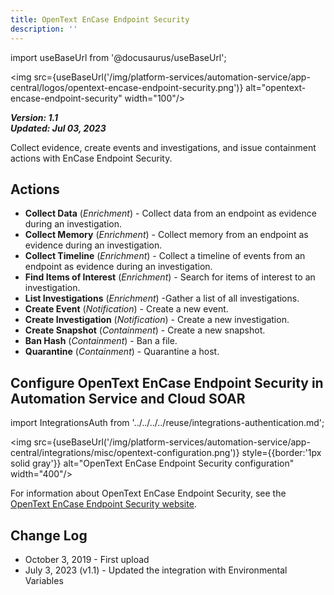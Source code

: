 ```yaml
---
title: OpenText EnCase Endpoint Security
description: ''
---
```

import useBaseUrl from '@docusaurus/useBaseUrl';

<img src={useBaseUrl('/img/platform-services/automation-service/app-central/logos/opentext-encase-endpoint-security.png')} alt="opentext-encase-endpoint-security" width="100"/>

***Version: 1.1  
Updated: Jul 03, 2023***

Collect evidence, create events and investigations, and issue containment actions with EnCase Endpoint Security.

## Actions

* **Collect Data** (*Enrichment*) - Collect data from an endpoint as evidence during an investigation.
* **Collect Memory** (*Enrichment*) - Collect memory from an endpoint as evidence during an investigation.
* **Collect Timeline** (*Enrichment*) - Collect a timeline of events from an endpoint as evidence during an investigation.
* **Find Items of Interest** (*Enrichment*) - Search for items of interest to an investigation.
* **List Investigations** (*Enrichment*) -Gather a list of all investigations.
* **Create Event** (*Notification*) - Create a new event.
* **Create Investigation** (*Notification*) - Create a new investigation.
* **Create Snapshot** (*Containment*) - Create a new snapshot.
* **Ban Hash** (*Containment*) - Ban a file.
* **Quarantine** (*Containment*) - Quarantine a host.

## Configure OpenText EnCase Endpoint Security in Automation Service and Cloud SOAR

import IntegrationsAuth from '../../../../reuse/integrations-authentication.md';

<IntegrationsAuth/>

<img src={useBaseUrl('/img/platform-services/automation-service/app-central/integrations/misc/opentext-configuration.png')} style={{border:'1px solid gray'}} alt="OpenText EnCase Endpoint Security configuration" width="400"/>

For information about OpenText EnCase Endpoint Security, see the [OpenText EnCase Endpoint Security website](https://www.opentext.com/products/encase-endpoint-security).

## Change Log

* October 3, 2019 - First upload
* July 3, 2023 (v1.1) - Updated the integration with Environmental Variables
